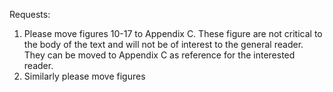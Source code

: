 Requests:

1) Please move figures 10-17 to Appendix C.  These figure are not critical to the body of the text and will not be of interest to the general reader. They can be moved to Appendix C as reference for the interested reader.
2) Similarly please move figures 
